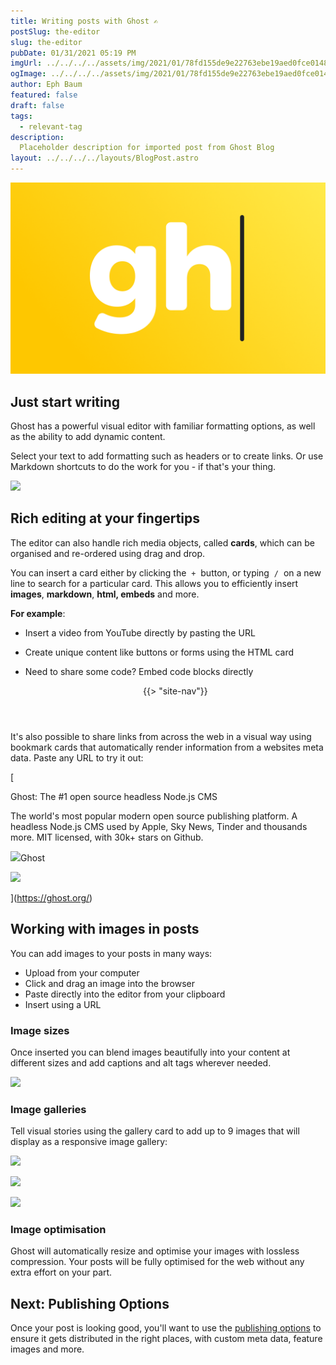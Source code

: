 ```yaml
---
title: Writing posts with Ghost ✍️
postSlug: the-editor
slug: the-editor
pubDate: 01/31/2021 05:19 PM
imgUrl: ../../../../assets/img/2021/01/78fd155de9e22763ebe19aed0fce0148a2e19865.png
ogImage: ../../../../assets/img/2021/01/78fd155de9e22763ebe19aed0fce0148a2e19865.png
author: Eph Baum
featured: false
draft: false
tags:
  - relevant-tag
description:
  Placeholder description for imported post from Ghost Blog
layout: ../../../../layouts/BlogPost.astro
---
```


![Featured Image](../../../../assets/img/2021/01/78fd155de9e22763ebe19aed0fce0148a2e19865.png)

Just start writing
------------------

Ghost has a powerful visual editor with familiar formatting options, as well as the ability to add dynamic content.

Select your text to add formatting such as headers or to create links. Or use Markdown shortcuts to do the work for you - if that's your thing.

![](https://static.ghost.org/v2.0.0/images/formatting-editor-demo.gif)

Rich editing at your fingertips
-------------------------------

The editor can also handle rich media objects, called **cards**, which can be organised and re-ordered using drag and drop.

You can insert a card either by clicking the  `+`  button, or typing  `/`  on a new line to search for a particular card. This allows you to efficiently insert **images**, **markdown**, **html, embeds** and more.

**For example**:

*   Insert a video from YouTube directly by pasting the URL
*   Create unique content like buttons or forms using the HTML card
*   Need to share some code? Embed code blocks directly

    <header class="site-header outer">
        <div class="inner">
            {{> "site-nav"}}
        </div>
    </header>

It's also possible to share links from across the web in a visual way using bookmark cards that automatically render information from a websites meta data. Paste any URL to try it out:

[

Ghost: The #1 open source headless Node.js CMS

The world's most popular modern open source publishing platform. A headless Node.js CMS used by Apple, Sky News, Tinder and thousands more. MIT licensed, with 30k+ stars on Github.

![](https://ghost.org/icons/icon-512x512.png?v=188b8b6d743c6338ba2eab2e35bab4f5)Ghost

![](https://ghost.org/images/meta/Ghost.png)

](https://ghost.org/)

Working with images in posts
----------------------------

You can add images to your posts in many ways:

*   Upload from your computer
*   Click and drag an image into the browser
*   Paste directly into the editor from your clipboard
*   Insert using a URL

### Image sizes

Once inserted you can blend images beautifully into your content at different sizes and add captions and alt tags wherever needed.

![](https://static.ghost.org/v3.0.0/images/image-sizes-ghost-editor.png)

### Image galleries

Tell visual stories using the gallery card to add up to 9 images that will display as a responsive image gallery:

![](https://static.ghost.org/v3.0.0/images/gallery-sample-1.jpg)

![](https://static.ghost.org/v3.0.0/images/gallery-sample-2.jpg)

![](https://static.ghost.org/v3.0.0/images/gallery-sample-3.jpg)

### Image optimisation

Ghost will automatically resize and optimise your images with lossless compression. Your posts will be fully optimised for the web without any extra effort on your part.

Next: Publishing Options
------------------------

Once your post is looking good, you'll want to use the [publishing options](__GHOST_URL__/publishing-options/) to ensure it gets distributed in the right places, with custom meta data, feature images and more.
